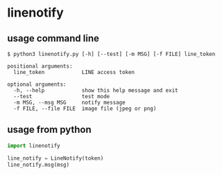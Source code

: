 # linenotify

## usage command line
``$ python3 linenotify.py [-h] [--test] [-m MSG] [-f FILE] line_token``

    positional arguments:  
      line_token            LINE access token

    optional arguments:  
      -h, --help            show this help message and exit  
      --test                test mode  
      -m MSG, --msg MSG     notify message  
      -f FILE, --file FILE  image file (jpeg or png)  

## usage from python
``` python
import linenotify

line_notify = LineNotify(token)
line_notify.msg(msg)
```
